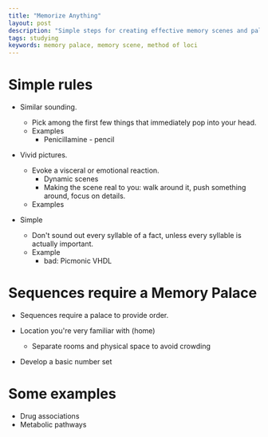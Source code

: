 ```yaml
---
title: "Memorize Anything"
layout: post
description: "Simple steps for creating effective memory scenes and palaces to memorize anything."
tags: studying
keywords: memory palace, memory scene, method of loci
---
```


# Simple rules

* Similar sounding.
  * Pick among the first few things that immediately pop into your head.
  * Examples
    * Penicillamine - pencil

* Vivid pictures.
  * Evoke a visceral or emotional reaction.
    * Dynamic scenes
    * Making the scene real to you: walk around it, push something around,
      focus on details.
  * Examples

* Simple
  * Don't sound out every syllable of a fact, unless every syllable is
    actually important.
  * Example
    * bad: Picmonic VHDL

# Sequences require a Memory Palace

* Sequences require a palace to provide order.
* Location you're very familiar with (home)
  * Separate rooms and physical space to avoid crowding


* Develop a basic number set



# Some examples

* Drug associations
* Metabolic pathways
